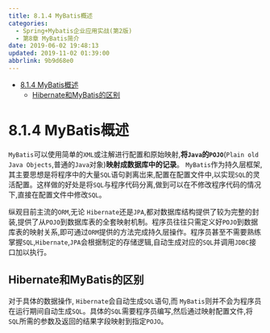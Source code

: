 ```yaml
---
title: 8.1.4 MyBatis概述
categories: 
  - Spring+Mybatis企业应用实战(第2版)
  - 第8章 MyBatis简介
date: 2019-06-02 19:48:13
updated: 2019-11-02 01:39:00
abbrlink: 9b9d68e0
---
```

- [8.1.4 MyBatis概述](/ReadingNotes/9b9d68e0/#8-1-4-MyBatis概述)
    - [Hibernate和MyBatis的区别](/ReadingNotes/9b9d68e0/#Hibernate和MyBatis的区别)

<!--more-->
<script src="https://cdn.bootcss.com/jquery/3.4.0/jquery.slim.min.js"></script>
<script>$(document).ready(function () {$(".post-body > ul:nth-child(1)").hide();});</script>

<!--end-->
# 8.1.4 MyBatis概述 #
`MyBatis`可以使用简单的`XML`或注解进行配置和原始映射,**将`Java`的`POJO`**(`Plain old Java Objects`,普通的`Java`对象)**映射成数据库中的记录**。
`MyBatis`作为持久层框架,其主要思想是将程序中的大量`SQL`语句剥离岀来,配置在配置文件中,以实现`SQL`的灵活配置。这样做的好处是将`SQL`与程序代码分离,做到可以在不修改程序代码的情况下,直接在配置文件中修改`SQL`。

纵观目前主流的`ORM`,无论 `Hibernate`还是`JPA`,都对数据库结构提供了较为完整的封装,提供了从`POJO`到数据库表的全套映射机制。程序员往往只需定义好`POJO`到数据库表的映射关系,即可通过`ORM`提供的方法完成持久层操作。程序员甚至不需要熟练掌握`SQL`,`Hibernate`,`JPA`会根据制定的存储逻辑,自动生成对应的`SQL`并调用`JDBC`接口加以执行。
## Hibernate和MyBatis的区别 ##
对于具体的数据操作, `Hibernate`会自动生成`SQL`语句,而 `MyBatis`则并不会为程序员在运行期间自动生成`SQL`。具体的`SQL`需要程序员编写,然后通过映射配置文件,将`SQL`所需的参数及返回的结果字段映射到指定`POJO`。

